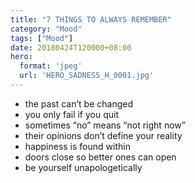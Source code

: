 ```yaml
---
title: "7 THINGS TO ALWAYS REMEMBER"
category: "Mood"
tags: ["Mood"]
date: 20180424T120000+08:00
hero:
  format: 'jpeg'
  url: 'HERO_SADNESS_H_0001.jpg'
---
```

* the past can’t be changed
* you only fail if you quit
* sometimes “no” means “not right now”
* their opinions don’t define your reality
* happiness is found within
* doors close so better ones can open
* be yourself unapologetically
